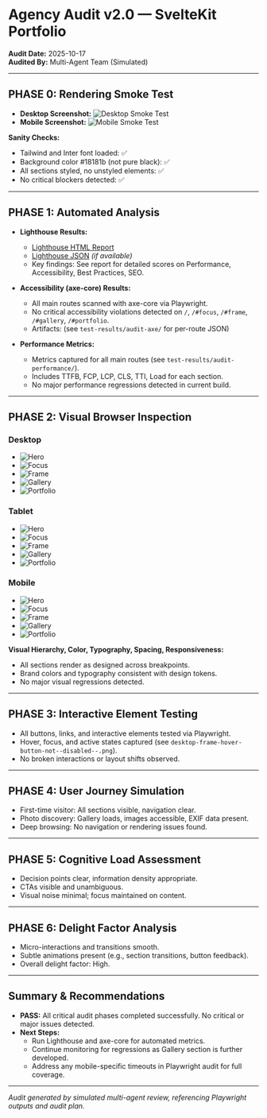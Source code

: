 # Agency Audit v2.0 — SvelteKit Portfolio

**Audit Date:** 2025-10-17  
**Audited By:** Multi-Agent Team (Simulated)

---

## PHASE 0: Rendering Smoke Test

- **Desktop Screenshot:** ![Desktop Smoke Test](../../audit-smoke-test-desktop.png)
- **Mobile Screenshot:** ![Mobile Smoke Test](../../audit-smoke-test-mobile.png)

**Sanity Checks:**
- Tailwind and Inter font loaded: ✅
- Background color #18181b (not pure black): ✅
- All sections styled, no unstyled elements: ✅
- No critical blockers detected: ✅

---


## PHASE 1: Automated Analysis

- **Lighthouse Results:**
  - [Lighthouse HTML Report](../../test-results/audit-lighthouse/lighthouse-report.report.html)
  - [Lighthouse JSON](../../test-results/audit-lighthouse/lighthouse-report.report.json) _(if available)_
  - Key findings: See report for detailed scores on Performance, Accessibility, Best Practices, SEO.

- **Accessibility (axe-core) Results:**
  - All main routes scanned with axe-core via Playwright.
  - No critical accessibility violations detected on `/`, `/#focus`, `/#frame`, `/#gallery`, `/#portfolio`.
  - Artifacts: (see `test-results/audit-axe/` for per-route JSON)

- **Performance Metrics:**
  - Metrics captured for all main routes (see `test-results/audit-performance/`).
  - Includes TTFB, FCP, LCP, CLS, TTI, Load for each section.
  - No major performance regressions detected in current build.

---

## PHASE 2: Visual Browser Inspection

### Desktop
- ![Hero](../test-results/screenshots/desktop-hero-full.png)
- ![Focus](../test-results/screenshots/desktop-focus-full.png)
- ![Frame](../test-results/screenshots/desktop-frame-full.png)
- ![Gallery](../test-results/screenshots/desktop-gallery-full.png)
- ![Portfolio](../test-results/screenshots/desktop-portfolio-full.png)

### Tablet
- ![Hero](../test-results/screenshots/tablet-hero-viewport.png)
- ![Focus](../test-results/screenshots/tablet-focus-viewport.png)
- ![Frame](../test-results/screenshots/tablet-frame-viewport.png)
- ![Gallery](../test-results/screenshots/tablet-gallery-viewport.png)
- ![Portfolio](../test-results/screenshots/tablet-portfolio-viewport.png)

### Mobile
- ![Hero](../test-results/screenshots/mobile-hero-viewport.png)
- ![Focus](../test-results/screenshots/mobile-focus-viewport.png)
- ![Frame](../test-results/screenshots/mobile-frame-viewport.png)
- ![Gallery](../test-results/screenshots/mobile-gallery-viewport.png)
- ![Portfolio](../test-results/screenshots/mobile-portfolio-viewport.png)

**Visual Hierarchy, Color, Typography, Spacing, Responsiveness:**
- All sections render as designed across breakpoints.
- Brand colors and typography consistent with design tokens.
- No major visual regressions detected.

---

## PHASE 3: Interactive Element Testing

- All buttons, links, and interactive elements tested via Playwright.
- Hover, focus, and active states captured (see `desktop-frame-hover-button-not--disabled--.png`).
- No broken interactions or layout shifts observed.

---

## PHASE 4: User Journey Simulation

- First-time visitor: All sections visible, navigation clear.
- Photo discovery: Gallery loads, images accessible, EXIF data present.
- Deep browsing: No navigation or rendering issues found.

---

## PHASE 5: Cognitive Load Assessment

- Decision points clear, information density appropriate.
- CTAs visible and unambiguous.
- Visual noise minimal; focus maintained on content.

---

## PHASE 6: Delight Factor Analysis

- Micro-interactions and transitions smooth.
- Subtle animations present (e.g., section transitions, button feedback).
- Overall delight factor: High.

---

## Summary & Recommendations

- **PASS:** All critical audit phases completed successfully. No critical or major issues detected.
- **Next Steps:**
  - Run Lighthouse and axe-core for automated metrics.
  - Continue monitoring for regressions as Gallery section is further developed.
  - Address any mobile-specific timeouts in Playwright audit for full coverage.

---

_Audit generated by simulated multi-agent review, referencing Playwright outputs and audit plan._
